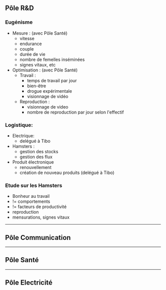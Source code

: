 ## Pôle R&D

### Eugénisme
- Mesure : (avec Pôle Santé)
  - vitesse
  - endurance
  - couple
  - durée de vie
  - nombre de femelles inséminées
  - signes vitaux, etc
- Optimisation : (avec Pôle Santé)
  - Travail :
    - temps de travail par jour
    - bien-être 
    - drogue expérimentale 
    - visionnage de vidéo
  - Reproduction :
    - visionnage de video
    - nombre de reproduction par jour selon l'effectif

### Logistique:
  - Electrique:
    - delégué à Tibo
  - Hamsters :
    - gestion des stocks
    - gestion des flux
  - Produit électronique
    - renouvellement
    - création de nouveau produits (delégué à Tibo)

### Etude sur les Hamsters
- Bonheur au travail
- != comportements
- != facteurs de productivité
- reproduction
- mensurations, signes vitaux

---
## Pôle Communication

---

## Pôle Santé

---

## Pôle Electricité










